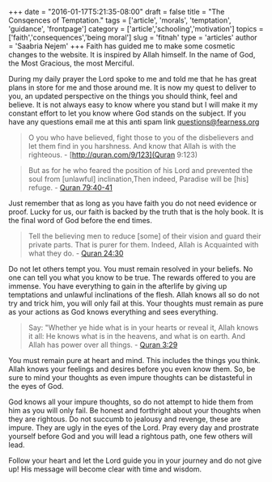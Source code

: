 +++
date = "2016-01-17T5:21:35-08:00"
draft = false
title = "The Consqences of Temptation."
tags = ['article', 'morals', 'temptation', 'guidance', 'frontpage']
category = ['article','schooling','motivation']
topics  = ['faith','consequences','being moral']
slug	= 'fitnah'
type	= 'articles'
author	= 'Saabria Nejem'
+++
Faith has guided me to make some cosmetic changes to the website. It is 
inspired by Allah himself. In the name of God, the Most Gracious, 
the most Merciful.

During my daily prayer the Lord spoke to me and told me that he has 
great plans in store for me and those around me. It is now my quest to 
deliver to you, an updated perspective on the things you should think, 
feel and believe. It is not always easy to know where you stand but 
I will make it my constant effort to let you know where God stands on 
the subject. If you have any questions email me at this anti spam link
 <questions@fearness.org>
 
<!--more-->

>  O you who have believed, fight those to you of the disbelievers and let 
   them find in you harshness. And know that Allah is with the righteous. 
    - [http://quran.com/9/123](Quran 9:123)

>	But as for he who feared the position of his Lord and prevented the soul
	from [unlawful] inclination,Then indeed, Paradise will be [his] refuge.
	 - [Quran 79:40-41](http://quran.com/79/40-41)



Just remember that as long as you have faith you do not need evidence 
or proof. Lucky for us, our faith is backed by the truth that is the
 holy book. It is the final word of God before the end times.

>	Tell the believing men to reduce [some] of their vision and guard their 
	private parts. That is purer for them. Indeed, Allah is Acquainted with 
	what they do. - [Quran 24:30](http://quran.com/24/30)

  Do not let others tempt you. You must remain resolved in your beliefs. 
  No one can tell you what you know to be true. The rewards offered to you
  are immense. You have everything to gain in the afterlife by giving up
  temptations and unlawful inclinations of the flesh. Allah knows all so
  do not try and trick him, you will only fail at this. Your thoughts 
  must remain as pure as your actions as God knows everything and sees 
  everything.

>	Say: "Whether ye hide what is in your hearts or reveal it, Allah knows 
	it all: He knows what is in the heavens, and what is on earth. And Allah
	has power over all things. - [Quran 3:29](http://www.usc.edu/org/cmje/religious-texts/quran/verses/003-qmt.php#003.029)

You must remain pure at heart and mind. This includes the things you think. Allah knows your feelings and desires before you even know them. So, be sure to mind your thoughts as even impure thoughts can be distasteful in the eyes of God.

God knows all your impure thoughts, so do not attempt to hide them from him as you will only fail. Be honest and forthright about your thoughts when they are rightous. Do not succumb to jealousy and revenge, these are impure. They are ugly in the eyes of the Lord. Pray every day and prostrate yourself before God and you will lead a rightous path, one few others will lead.

Follow your heart and let the Lord guide you in your journey and do not give up! His message will become clear with time and wisdom.
